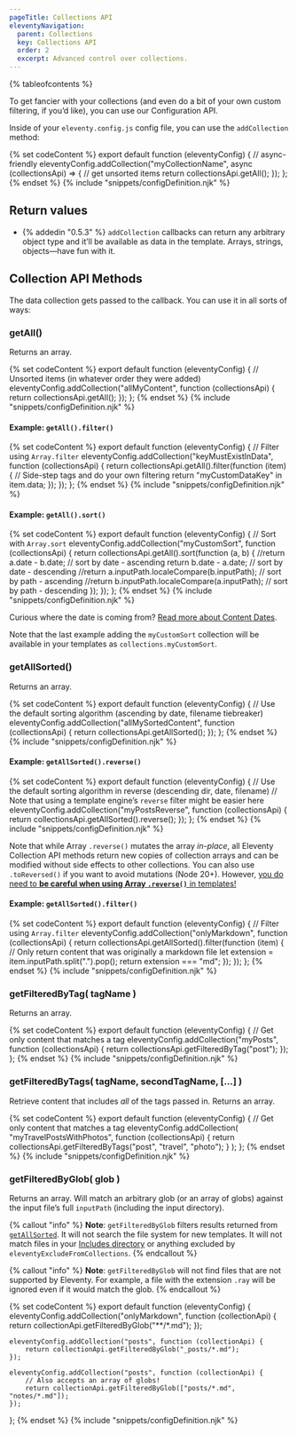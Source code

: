 ```yaml
---
pageTitle: Collections API
eleventyNavigation:
  parent: Collections
  key: Collections API
  order: 2
  excerpt: Advanced control over collections.
---
```

{% tableofcontents %}

To get fancier with your collections (and even do a bit of your own custom filtering, if you’d like), you can use our Configuration API.

Inside of your `eleventy.config.js` config file, you can use the `addCollection` method:

{% set codeContent %}
export default function (eleventyConfig) {
	// async-friendly
	eleventyConfig.addCollection("myCollectionName", async (collectionsApi) => {
		// get unsorted items
		return collectionsApi.getAll();
	});
};
{% endset %}
{% include "snippets/configDefinition.njk" %}

## Return values

- {% addedin "0.5.3" %} `addCollection` callbacks can return any arbitrary object type and it’ll be available as data in the template. Arrays, strings, objects—have fun with it.

## Collection API Methods

The data collection gets passed to the callback. You can use it in all sorts of ways:

### getAll()

Returns an array.

{% set codeContent %}
export default function (eleventyConfig) {
	// Unsorted items (in whatever order they were added)
	eleventyConfig.addCollection("allMyContent", function (collectionsApi) {
		return collectionsApi.getAll();
	});
};
{% endset %}
{% include "snippets/configDefinition.njk" %}

#### Example: `getAll().filter()`

{% set codeContent %}
export default function (eleventyConfig) {
	// Filter using `Array.filter`
	eleventyConfig.addCollection("keyMustExistInData", function (collectionsApi) {
		return collectionsApi.getAll().filter(function (item) {
			// Side-step tags and do your own filtering
			return "myCustomDataKey" in item.data;
		});
	});
};
{% endset %}
{% include "snippets/configDefinition.njk" %}

#### Example: `getAll().sort()`

{% set codeContent %}
export default function (eleventyConfig) {
	// Sort with `Array.sort`
	eleventyConfig.addCollection("myCustomSort", function (collectionsApi) {
		return collectionsApi.getAll().sort(function (a, b) {
			//return a.date - b.date; // sort by date - ascending
			return b.date - a.date; // sort by date - descending
			//return a.inputPath.localeCompare(b.inputPath); // sort by path - ascending
			//return b.inputPath.localeCompare(a.inputPath); // sort by path - descending
		});
	});
};
{% endset %}
{% include "snippets/configDefinition.njk" %}

Curious where the date is coming from? [Read more about Content Dates](/docs/dates/).

Note that the last example adding the `myCustomSort` collection will be available in your templates as `collections.myCustomSort`.

### getAllSorted()

Returns an array.

{% set codeContent %}
export default function (eleventyConfig) {
	// Use the default sorting algorithm (ascending by date, filename tiebreaker)
	eleventyConfig.addCollection("allMySortedContent", function (collectionsApi) {
		return collectionsApi.getAllSorted();
	});
};
{% endset %}
{% include "snippets/configDefinition.njk" %}

#### Example: `getAllSorted().reverse()`

{% set codeContent %}
export default function (eleventyConfig) {
	// Use the default sorting algorithm in reverse (descending dir, date, filename)
	// Note that using a template engine’s `reverse` filter might be easier here
	eleventyConfig.addCollection("myPostsReverse", function (collectionsApi) {
		return collectionsApi.getAllSorted().reverse();
	});
};
{% endset %}
{% include "snippets/configDefinition.njk" %}

Note that while Array `.reverse()` mutates the array _in-place_, all Eleventy Collection API methods return new copies of collection arrays and can be modified without side effects to other collections. You can also use `.toReversed()` if you want to avoid mutations (Node 20+). However, <a href="/docs/collections.md#do-not-use-array-reverse()">you do need to <strong>be careful when using Array `.reverse()`</strong> in templates!</a>

#### Example: `getAllSorted().filter()`

{% set codeContent %}
export default function (eleventyConfig) {
	// Filter using `Array.filter`
	eleventyConfig.addCollection("onlyMarkdown", function (collectionsApi) {
		return collectionsApi.getAllSorted().filter(function (item) {
			// Only return content that was originally a markdown file
			let extension = item.inputPath.split(".").pop();
			return extension === "md";
		});
	});
};
{% endset %}
{% include "snippets/configDefinition.njk" %}

### getFilteredByTag( tagName )

Returns an array.

{% set codeContent %}
export default function (eleventyConfig) {
	// Get only content that matches a tag
	eleventyConfig.addCollection("myPosts", function (collectionsApi) {
		return collectionsApi.getFilteredByTag("post");
	});
};
{% endset %}
{% include "snippets/configDefinition.njk" %}

### getFilteredByTags( tagName, secondTagName, […] )

Retrieve content that includes _all_ of the tags passed in. Returns an array.

{% set codeContent %}
export default function (eleventyConfig) {
	// Get only content that matches a tag
	eleventyConfig.addCollection(
		"myTravelPostsWithPhotos",
		function (collectionsApi) {
			return collectionsApi.getFilteredByTags("post", "travel", "photo");
		}
	);
};
{% endset %}
{% include "snippets/configDefinition.njk" %}

### getFilteredByGlob( glob )

Returns an array. Will match an arbitrary glob (or an array of globs) against the input file’s full `inputPath` (including the input directory).

{% callout "info" %}
<strong>Note</strong>: <code>getFilteredByGlob</code> filters results returned from <a href="#getallsorted()"><code>getAllSorted</code></a>. It will not search the file system for new templates. It will not match files in your <a href="/docs/config.md#directory-for-includes">Includes directory</a> or anything excluded by <code>eleventyExcludeFromCollections</code>.
{% endcallout %}

{% callout "info" %}
<strong>Note</strong>: <code>getFilteredByGlob</code> will not find files that are not supported by Eleventy. For example, a file with the extension <code>.ray</code> will be ignored even if it would match the glob.
{% endcallout %}

{% set codeContent %}
export default function (eleventyConfig) {
	eleventyConfig.addCollection("onlyMarkdown", function (collectionApi) {
		return collectionApi.getFilteredByGlob("**/*.md");
	});

	eleventyConfig.addCollection("posts", function (collectionApi) {
		return collectionApi.getFilteredByGlob("_posts/*.md");
	});

	eleventyConfig.addCollection("posts", function (collectionApi) {
		// Also accepts an array of globs!
		return collectionApi.getFilteredByGlob(["posts/*.md", "notes/*.md"]);
	});
};
{% endset %}
{% include "snippets/configDefinition.njk" %}